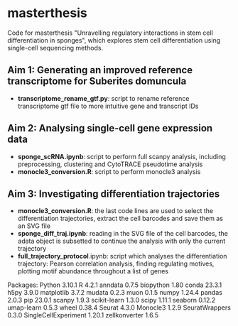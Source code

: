 # masterthesis
Code for masterthesis "Unravelling regulatory interactions in stem cell differentiation in sponges", which explores stem cell differentiation using single-cell sequencing methods. 

## Aim 1: Generating an improved reference transcriptome for Suberites domuncula
* **transcriptome_rename_gtf.py**: script to rename reference transcriptome gtf file to more intuitive gene and transcript IDs

## Aim 2: Analysing single-cell gene expression data
* **sponge_scRNA.ipynb**: script to perform full scanpy analysis, including preprocessing, clustering and CytoTRACE pseudotime analysis
* **monocle3_conversion.R**: script to perform monocle3 analysis

## Aim 3: Investigating differentiation trajectories
* **monocle3_conversion.R**: the last code lines are used to select the differentiation trajectories, extract the cell barcodes and save them as an SVG file
* **sponge_diff_traj.ipynb**: reading in the SVG file of the cell barcodes, the adata object is subsetted to continue the analysis with only the current trajectory
* **full_trajectory_protocol**.ipynb: script which analyses the differentiation trajectory: Pearson correlation analysis, finding regulating motives, plotting motif abundance throughout a list of genes 


Packages:
Python                  3.10.1
R                       4.2.1
anndata                 0.7.5
biopython               1.80
conda                   23.3.1
h5py                    3.9.0
matplotlib              3.7.2
mudata                  0.2.3
muon                    0.1.5
numpy                   1.24.4
pandas                  2.0.3
pip                     23.0.1
scanpy                  1.9.3
scikit-learn            1.3.0
scipy                   1.11.1
seaborn                 0.12.2
umap-learn              0.5.3
wheel                   0.38.4
Seurat                  4.3.0
Monocle3                1.2.9
SeuratWrappers          0.3.0
SingleCellExperiment    1.20.1
zellkonverter           1.6.5
